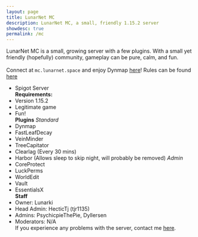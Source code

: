 ```yaml
---
layout: page
title: LunarNet MC
description: LunarNet MC, a small, friendly 1.15.2 server
showdesc: true
permalink: /mc
---
```


LunarNet MC is a small, growing server with a few plugins. With a small yet friendly (hopefully) community, gameplay can be pure, calm, and fun.\
\
Connect at ``mc.lunarnet.space`` and enjoy Dynmap [here](/mc/dynmap)!
Rules can be found [here](/mc/rules)
- Spigot Server
\
**Requirements:**
- Version 1.15.2
- Legitimate game
- Fun!
\
**Plugins**
*Standard*
- Dynmap
- FastLeafDecay
- VeinMinder
- TreeCapitator
- Clearlag (Every 30 mins)
- Harbor (Allows sleep to skip night, will probably be removed)
*Admin*
- CoreProtect
- LuckPerms
- WorldEdit
- Vault
- EssentialsX
\
**Staff**
- Owner: Lunarki
- Head Admin: HecticTj (tjr1135)
- Admins: PsychicpieThePie, Dyllersen
- Moderators: N/A
\
If you experience any problems with the server, contact me [here](/contact).
